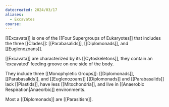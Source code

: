 ```yaml
---
datecreated: 2024/03/17
aliases:
  - Excavates
course:
---
```

[[Excavata]] is one of the [[Four Supergroups of Eukaryotes]] that includes the three [[Clades]]: [[Parabasalids]], [[Diplomonads]], and [[Euglenozoans]].

[[Excavata]] are characterized by its [[Cytoskeletons]], they contain an 'excavated' feeding groove on one side of the body.

They include three [[Monophyletic Groups]]: [[Diplomonads]], [[Parabasalids]], and [[Euglenozoans]]
[[Diplomonads]] and [[Parabasalids]] lack [[Plastids]], have less [[Mitochondria]], and live in [[Anaerobic Respiration|Anaeorbic]] environments.

Most a [[Diplomonads]] are [[Parasitism]].